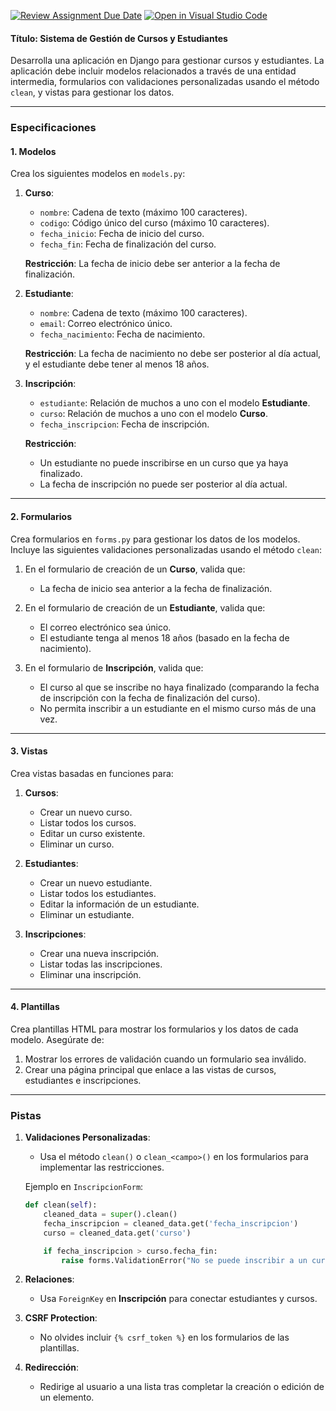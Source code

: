 [![Review Assignment Due Date](https://classroom.github.com/assets/deadline-readme-button-22041afd0340ce965d47ae6ef1cefeee28c7c493a6346c4f15d667ab976d596c.svg)](https://classroom.github.com/a/wGJQJZMO)
[![Open in Visual Studio Code](https://classroom.github.com/assets/open-in-vscode-2e0aaae1b6195c2367325f4f02e2d04e9abb55f0b24a779b69b11b9e10269abc.svg)](https://classroom.github.com/online_ide?assignment_repo_id=17529055&assignment_repo_type=AssignmentRepo)
#### **Título: Sistema de Gestión de Cursos y Estudiantes**

Desarrolla una aplicación en Django para gestionar cursos y estudiantes. La aplicación debe incluir modelos relacionados a través de una entidad intermedia, formularios con validaciones personalizadas usando el método `clean`, y vistas para gestionar los datos.

---

### **Especificaciones**

#### **1. Modelos**

Crea los siguientes modelos en `models.py`:

1. **Curso**:
   - `nombre`: Cadena de texto (máximo 100 caracteres).
   - `codigo`: Código único del curso (máximo 10 caracteres).
   - `fecha_inicio`: Fecha de inicio del curso.
   - `fecha_fin`: Fecha de finalización del curso.

   **Restricción**: La fecha de inicio debe ser anterior a la fecha de finalización.

2. **Estudiante**:
   - `nombre`: Cadena de texto (máximo 100 caracteres).
   - `email`: Correo electrónico único.
   - `fecha_nacimiento`: Fecha de nacimiento.

   **Restricción**: La fecha de nacimiento no debe ser posterior al día actual, y el estudiante debe tener al menos 18 años.

3. **Inscripción**:
   - `estudiante`: Relación de muchos a uno con el modelo **Estudiante**.
   - `curso`: Relación de muchos a uno con el modelo **Curso**.
   - `fecha_inscripcion`: Fecha de inscripción.

   **Restricción**: 
   - Un estudiante no puede inscribirse en un curso que ya haya finalizado.
   - La fecha de inscripción no puede ser posterior al día actual.
---

#### **2. Formularios**

Crea formularios en `forms.py` para gestionar los datos de los modelos. Incluye las siguientes validaciones personalizadas usando el método `clean`:

1. En el formulario de creación de un **Curso**, valida que:
   - La fecha de inicio sea anterior a la fecha de finalización.

2. En el formulario de creación de un **Estudiante**, valida que:
   - El correo electrónico sea único.
   - El estudiante tenga al menos 18 años (basado en la fecha de nacimiento).

3. En el formulario de **Inscripción**, valida que:
   - El curso al que se inscribe no haya finalizado (comparando la fecha de inscripción con la fecha de finalización del curso).
   - No permita inscribir a un estudiante en el mismo curso más de una vez.

---

#### **3. Vistas**

Crea vistas basadas en funciones para:

1. **Cursos**:
   - Crear un nuevo curso.
   - Listar todos los cursos.
   - Editar un curso existente.
   - Eliminar un curso.

2. **Estudiantes**:
   - Crear un nuevo estudiante.
   - Listar todos los estudiantes.
   - Editar la información de un estudiante.
   - Eliminar un estudiante.

3. **Inscripciones**:
   - Crear una nueva inscripción.
   - Listar todas las inscripciones.
   - Eliminar una inscripción.

---

#### **4. Plantillas**

Crea plantillas HTML para mostrar los formularios y los datos de cada modelo. Asegúrate de:

1. Mostrar los errores de validación cuando un formulario sea inválido.
2. Crear una página principal que enlace a las vistas de cursos, estudiantes e inscripciones.

---

### **Pistas**

1. **Validaciones Personalizadas**:
   - Usa el método `clean()` o `clean_<campo>()` en los formularios para implementar las restricciones.

   Ejemplo en `InscripcionForm`:
   ```python
   def clean(self):
       cleaned_data = super().clean()
       fecha_inscripcion = cleaned_data.get('fecha_inscripcion')
       curso = cleaned_data.get('curso')

       if fecha_inscripcion > curso.fecha_fin:
           raise forms.ValidationError("No se puede inscribir a un curso que ya ha finalizado.")
   ```

2. **Relaciones**:
   - Usa `ForeignKey` en **Inscripción** para conectar estudiantes y cursos.

3. **CSRF Protection**:
   - No olvides incluir `{% csrf_token %}` en los formularios de las plantillas.

4. **Redirección**:
   - Redirige al usuario a una lista tras completar la creación o edición de un elemento.
